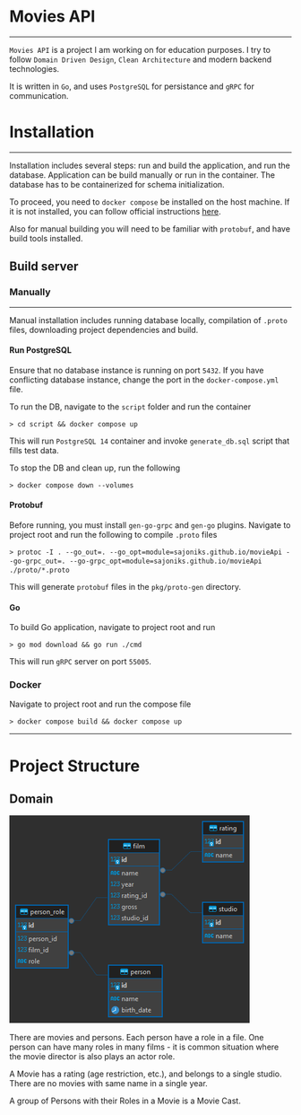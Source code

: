 # Movies API

---

`Movies API` is a project I am working on for education purposes. I try to follow `Domain Driven Design`, `Clean Architecture`
and modern backend technologies.

It is written in `Go`, and uses `PostgreSQL` for persistance and `gRPC` for communication.

# Installation

---

Installation includes several steps: run and build the application, and run the database. 
Application can be build manually or  run in the container. The database has to be containerized for schema initialization.

To proceed, you need to `docker compose` be installed on the host machine. If it is not installed, 
you can follow official instructions [here](https://docs.docker.com/compose/install/).

Also for manual building you will need to be familiar with `protobuf`, and have build tools installed.

## Build server

### Manually

---

Manual installation includes running database locally, compilation of `.proto` files, downloading project dependencies and build.
 
#### Run PostgreSQL
Ensure that no database instance is running on port `5432`. If you have conflicting database instance, change the port in the
`docker-compose.yml` file.

To run the DB, navigate to the `script` folder and run the container
```shell
> cd script && docker compose up 
```

This will run `PostgreSQL 14` container and invoke `generate_db.sql` script that fills test data.

To stop the DB and clean up, run the following

```shell
> docker compose down --volumes
```

#### Protobuf
Before running, you must install `gen-go-grpc` and `gen-go` plugins.
Navigate to project root and run the following to compile `.proto` files
```shell
> protoc -I . --go_out=. --go_opt=module=sajoniks.github.io/movieApi --go-grpc_out=. --go-grpc_opt=module=sajoniks.github.io/movieApi ./proto/*.proto
```
This will generate `protobuf` files in the `pkg/proto-gen` directory.

#### Go 

To build Go application, navigate to project root and run

```shell
> go mod download && go run ./cmd 
```

This will run `gRPC` server on port `55005`. 

### Docker

Navigate to project root and run the compose file

```shell
> docker compose build && docker compose up
```

---

# Project Structure

## Domain

![image](resources/schema.png)

There are movies and persons. Each person have a role in a file. One person can have many roles in many films - it is
common situation where the movie director is also plays an actor role. 

A Movie has a rating (age restriction, etc.), and belongs to a single studio. There are no movies with same name in a single 
year. 

A group of Persons with their Roles in a Movie is a Movie Cast.